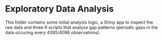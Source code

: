 # Exploratory Data Analysis

This folder contains some initial analysis logic, a Shiny app to inspect the raw data and three R scripts that analyse gap patterns (periodic gaps in the data occuring every 4095/4096 observations).
